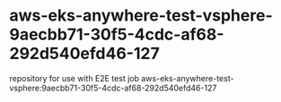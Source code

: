# aws-eks-anywhere-test-vsphere-9aecbb71-30f5-4cdc-af68-292d540efd46-127
repository for use with E2E test job aws-eks-anywhere-test-vsphere:9aecbb71-30f5-4cdc-af68-292d540efd46-127
